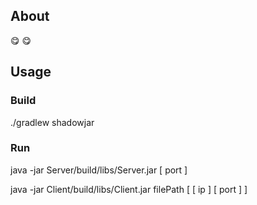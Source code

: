 ## About
:yum: :yum:
## Usage

### Build
./gradlew shadowjar

### Run
java -jar Server/build/libs/Server.jar [ port ]

java -jar Client/build/libs/Client.jar filePath [ [ ip ] [ port ] ]
